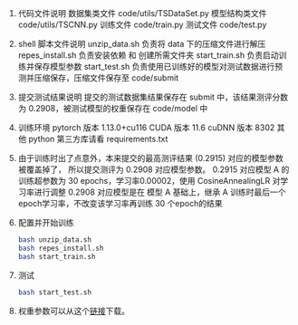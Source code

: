 1. 代码文件说明
   数据集类文件 code/utils/TSDataSet.py
   模型结构类文件 code/utils/TSCNN.py
   训练文件 code/train.py
   测试文件 code/test.py

2. shell 脚本文件说明
   unzip_data.sh 负责将 data 下的压缩文件进行解压
   repes_install.sh 负责安装依赖 和 创建所需文件夹
   start_train.sh 负责启动训练并保存模型参数
   start_test.sh 负责使用已训练好的模型对测试数据进行预测并压缩保存，压缩文件保存至 code/submit

3. 提交测试结果说明
   提交的测试数据集结果保存在 submit 中，该结果测评分数为 0.2908，被测试模型的权重保存在 code/model 中

4. 训练环境
   pytorch 版本 1.13.0+cu116
   CUDA 版本 11.6
   cuDNN 版本 8302
   其他 python 第三方库请看 requirements.txt

5. 由于训练时出了点意外，本来提交的最高测评结果 (0.2915) 对应的模型参数被覆盖掉了，
   所以提交测评为 0.2908 对应模型参数。
   0.2915 对应模型 A 的训练超参数为 30 epochs，学习率0.00002，使用 CosineAnnealingLR 对学习率进行调整
   0.2908 对应模型是在 模型 A 基础上，继承 A 训练时最后一个epoch学习率，不改变该学习率再训练 30 个epoch的结果

6. 配置并开始训练
   
   ```bash
   bash unzip_data.sh
   bash repes_install.sh
   bash start_train.sh
   ```

7. 测试
   
   ```bash
   bash start_test.sh
   ```
8. 权重参数可以从这个[链接](https://drive.google.com/file/d/1LuNIhWKB1VLwPFpaOq8XquF3ozd7kXyG/view?usp=sharing)下载。